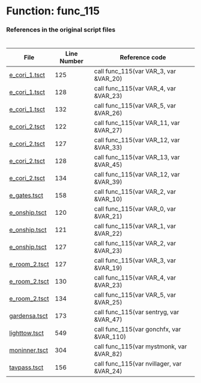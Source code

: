 # Function: func_115
### References in the original script files

#

| File | Line Number | Reference code |
| --- | --- | --- |
| [e_cori_1.tsct](../../../out/e_cori_1.tsct#L125) | 125 | call func_115(var VAR_3, var &VAR_20) |
| [e_cori_1.tsct](../../../out/e_cori_1.tsct#L128) | 128 | call func_115(var VAR_4, var &VAR_23) |
| [e_cori_1.tsct](../../../out/e_cori_1.tsct#L132) | 132 | call func_115(var VAR_5, var &VAR_26) |
| [e_cori_2.tsct](../../../out/e_cori_2.tsct#L122) | 122 | call func_115(var VAR_11, var &VAR_27) |
| [e_cori_2.tsct](../../../out/e_cori_2.tsct#L127) | 127 | call func_115(var VAR_12, var &VAR_33) |
| [e_cori_2.tsct](../../../out/e_cori_2.tsct#L128) | 128 | call func_115(var VAR_13, var &VAR_45) |
| [e_cori_2.tsct](../../../out/e_cori_2.tsct#L134) | 134 | call func_115(var VAR_12, var &VAR_39) |
| [e_gates.tsct](../../../out/e_gates.tsct#L158) | 158 | call func_115(var VAR_2, var &VAR_10) |
| [e_onship.tsct](../../../out/e_onship.tsct#L120) | 120 | call func_115(var VAR_0, var &VAR_21) |
| [e_onship.tsct](../../../out/e_onship.tsct#L121) | 121 | call func_115(var VAR_1, var &VAR_22) |
| [e_onship.tsct](../../../out/e_onship.tsct#L127) | 127 | call func_115(var VAR_2, var &VAR_23) |
| [e_room_2.tsct](../../../out/e_room_2.tsct#L127) | 127 | call func_115(var VAR_3, var &VAR_19) |
| [e_room_2.tsct](../../../out/e_room_2.tsct#L130) | 130 | call func_115(var VAR_4, var &VAR_23) |
| [e_room_2.tsct](../../../out/e_room_2.tsct#L134) | 134 | call func_115(var VAR_5, var &VAR_25) |
| [gardensa.tsct](../../../out/gardensa.tsct#L173) | 173 | call func_115(var sentryg, var &VAR_47) |
| [lighttow.tsct](../../../out/lighttow.tsct#L549) | 549 | call func_115(var gonchfx, var &VAR_110) |
| [moninner.tsct](../../../out/moninner.tsct#L304) | 304 | call func_115(var mystmonk, var &VAR_82) |
| [tavpass.tsct](../../../out/tavpass.tsct#L156) | 156 | call func_115(var nvillager, var &VAR_24) |
